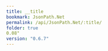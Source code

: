```yaml
---
title: __title
bookmark: JsonPath.Net
permalink: /api/JsonPath.Net/:title/
folder: true
0.08"
version: "0.6.7"
---
```

